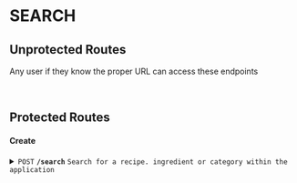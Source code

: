 # SEARCH

## Unprotected Routes

Any user if they know the proper URL can access these endpoints

<br>

## Protected Routes

#### Create

<details>
 <summary><code>POST</code> <code><b>/search</b></code> <code>Search for a recipe. ingredient or category within the application</code></summary>

##### Security

> | Secured   | Role Required | description             |
> |-----------|---------------|-------------------------|
> | None      |  None | N/A  |


##### Parameters

> | name      |  type     | data type               | description                                                           |
> |-----------|-----------|-------------------------|-----------------------------------------------------------------------|
> | None      |  required | object (JSON or YAML)   | N/A  |

##### Query String
> | name      |  type     | data type               | description                                                           |
> |-----------|-----------|-------------------------|-----------------------------------------------------------------------|
> | page      |  optional | number   | defaults to 0 if not specified  |
> | pageSize  |  optional | number   | defaults to 10 if not specified  |


##### Payload

> | Name      |  type     | data type               | description                                                           |
> |-----------|-----------|-------------------------|-----------------------------------------------------------------------|
> | terms  |  required | string   | The term to search for  |
> | typeOfSearch | required | string | Are we searching for a recipe ( default ), ingredient or category  |
> | categories | optional | strong | The category to search for |


##### Payload example
> ```json
> {
>   "terms": "eggs",
>   "typeOfSearch": "ingredients",
>   "categories": ""
> }
> ```

##### Responses

> | http code     | content-type                      | response                                                            |
> |---------------|-----------------------------------|---------------------------------------------------------------------|
> | `200`         | `application/json`  | `{"status":200,"success":true,"message":"","results":[{"id":XX,"userId":XX,"name":"XXXXX","description":XXXXX,"servings":XX,"calories_per_serving":XX,"prep_time":XX,"cook_time":XX,"rating":XX,"ingredients":[{"id":XX,"name":"XXXXX","amount":XX,"amount_type":"XXXXX"},{"id":XX,"name":"XXXXX","amount":XX,"amount_type":"XXXXX"}],"steps":[],"categories":[],"cookbooks":[]}]}`  |
> | `400`         | `application/json`  | `{"status":"400", "success": "false", "message": "Wrong format for search terms", "results": [] }` |
> | `400`         | `application/json`  | `{"status":"400", "success": "false", "message": "Undefined search type", "results": [] }` |
> | `400`         | `application/json`  | `{"status":"400", "success": "false", "message": "Wrong format for search type", "results": [] }` |
> | `400`         | `application/json`  | `{"status":"400", "success": "false", "message": "Wrong format for search categories", "results": [] }` |
> | `404`         | `application/json`  | `{"status":"404", "success": "false", "message": "No matching recipes found by name", "results": [] }` |
> | `404`         | `application/json`  | `{"status":"404", "success": "false", "message": "No recipes found using the supplied ingredients", "results": [] }` |
> | `404`         | `application/json`  | `{"status":"404", "success": "false", "message": "No recipes found for the supplied category", "results": [] }` |
> | `500`         | `application/json`  | `{"status":"500", "success": "false", "message": "There was a problem with the resource, please try again later"}` |

##### Example cURL

> ```javascript
>  curl -X POST -H "Content-Type: application/json" -H "Authorization: Bearer eyJhbGciOiJIUzI1NiIsInR5cCI6IkpXVCJ9.eyJ1c2VyIjp7ImlkIjozNCwicm9sZXMiOiJBZG1pbiJ9LCJpYXQiOjE2NzY0NTEwMTEsImV4cCI6MTY3NjUzNzQxMX0.hdx1mKCqnqsMT5RNVHpyFrij0c35Fc8opSCy4T-osnU" -b "cookies.txt" -d @user.json http://localhost:5000/users
> ```

##### Example Response Package
> ```json
> {"status":200,"success":true,"message":"","results":[{"id":24,"userId":56,"name":"Egg and cheese omellete","description":null,"servings":1,"calories_per_serving":234,"prep_time":5,"cook_time":3,"rating":1,"ingredients":[{"id":20,"name":"eggs","amount":1,"amount_type":"Large"},{"id":23,"name":"cheese","amount":50,"amount_type":"grams"}],"steps":[],"categories":[],"cookbooks":[]}]}
> ```
</details>

<br>